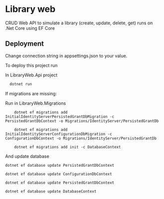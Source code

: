 
# Library web

CRUD Web API to simulate a library (create, update, delete,
get) runs on .Net Core using EF Core

## Deployment
Change connection string in appsettings.json to your value.

To deploy this project run

In LibraryWeb.Api project 
```bash
  dotnet run
```

If migrations are missing:

Run in LibraryWeb.Migrations

```
    dotnet ef migrations add InitialIdentityServerPersistedGrantDbMigration -c PersistedGrantDbContext -o Migrations/IdentityServer/PersistedGrantDb
```

```
    dotnet ef migrations add InitialIdentityServerConfigurationDbMigration -c ConfigurationDbContext -o Migrations/IdentityServer/PersistedGrantDb
```

```
    dotnet ef migrations add init -c DatabaseContext
```

And update database
```
dotnet ef database update PersistedGrantDbContext
```
```
dotnet ef database update ConfigurationDbContext
```
```
dotnet ef database update PersistedGrantDbContext
```
```
dotnet ef database update DatabaseContext
```